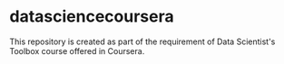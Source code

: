 # datasciencecoursera
This repository is created as part of the requirement of Data Scientist's Toolbox course offered in Coursera. 
